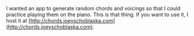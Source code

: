 I wanted an app to generate random chords and voicings so that I could practice playing them on the piano. This is that thing. If you want to use it, I host it at [http://chords.joeyschoblaska.com](http://chords.joeyschoblaska.com).
